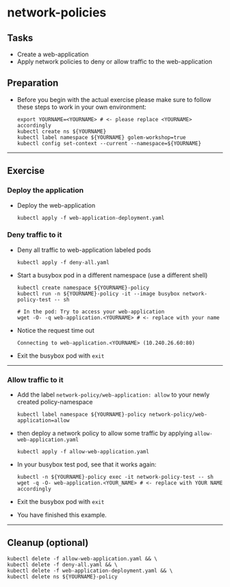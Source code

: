 # network-policies

## Tasks

* Create a web-application
* Apply network policies to deny or allow traffic to the web-application

## Preparation

* Before you begin with the actual exercise please make sure to follow these steps to work in your own environment:

  ```shell
  export YOURNAME=<YOURNAME> # <- please replace <YOURNAME> accordingly
  kubectl create ns ${YOURNAME}
  kubectl label namespace ${YOURNAME} golem-workshop=true
  kubectl config set-context --current --namespace=${YOURNAME}
  ```

---

## Exercise

### Deploy the application

* Deploy the web-application

  ```shell
  kubectl apply -f web-application-deployment.yaml
  ```

### Deny traffic to it

* Deny all traffic to web-application labeled pods

  ```shell
  kubectl apply -f deny-all.yaml
  ```

* Start a busybox pod in a different namespace (use a different shell)

  ```shell
  kubectl create namespace ${YOURNAME}-policy
  kubectl run -n ${YOURNAME}-policy -it --image busybox network-policy-test -- sh
  
  # In the pod: Try to access your web-application
  wget -O- -q web-application.<YOURNAME> # <- replace with your name
  ```

* Notice the request time out

  ```text
  Connecting to web-application.<YOURNAME> (10.240.26.60:80)
  ```

* Exit the busybox pod with `exit`

---

### Allow traffic to it

* Add the label `network-policy/web-application: allow` to your newly created policy-namespace

  ```shell
  kubectl label namespace ${YOURNAME}-policy network-policy/web-application=allow
  ```

* then deploy a network policy to allow some traffic by applying `allow-web-application.yaml`

  ```shell
  kubectl apply -f allow-web-application.yaml
  ```

* In your busybox test pod, see that it works again:

  ```shell
  kubectl -n ${YOURNAME}-policy exec -it network-policy-test -- sh
  wget -q -O- web-application.<YOUR_NAME> # <- replace with YOUR NAME accordingly
  ```

* Exit the busybox pod with `exit`

* You have finished this example.

---

## Cleanup (optional)

```shell
kubectl delete -f allow-web-application.yaml && \
kubectl delete -f deny-all.yaml && \
kubectl delete -f web-application-deployment.yaml && \
kubectl delete ns ${YOURNAME}-policy
```
